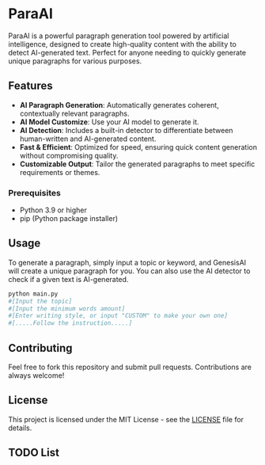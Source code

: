 # **ParaAI**

ParaAI is a powerful paragraph generation tool powered by artificial intelligence, designed to create high-quality content with the ability to detect AI-generated text. Perfect for anyone needing to quickly generate unique paragraphs for various purposes.

## **Features**

- **AI Paragraph Generation**: Automatically generates coherent, contextually relevant paragraphs.
- **AI Model Customize**: Use your AI model to generate it.
- **AI Detection**: Includes a built-in detector to differentiate between human-written and AI-generated content.
- **Fast & Efficient**: Optimized for speed, ensuring quick content generation without compromising quality.
- **Customizable Output**: Tailor the generated paragraphs to meet specific requirements or themes.

### Prerequisites

- Python 3.9 or higher
- pip (Python package installer)

## **Usage**

To generate a paragraph, simply input a topic or keyword, and GenesisAI will create a unique paragraph for you. You can also use the AI detector to check if a given text is AI-generated.

```bash
python main.py
#[Input the topic]
#[Input the minimum words amount]
#[Enter writing style, or input "CUSTOM" to make your own one]
#[.....Follow the instruction.....]
```

## **Contributing**

Feel free to fork this repository and submit pull requests. Contributions are always welcome!

## **License**

This project is licensed under the MIT License - see the [LICENSE](LICENSE) file for details.

## **TODO List**
